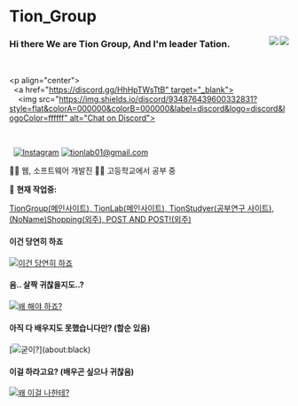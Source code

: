 # Tion_Group
<img align="right" src="https://github-readme-stats.vercel.app/api?username=tionlab&hide_border=true&hide_rank=true&show_icons=true&title_color=606060&text_color=606060&bg_color=00000000">
<img align="right" src="https://github-readme-stats.vercel.app/api/top-langs/?username=tionlab&layout=compact&title_color=606060&text_color=606060&bg_color=00000000&theme=dark&hide_border=true">
    

### Hi there We are Tion Group, And I'm leader Tation.

<br> 
  
 <p align="center"> 
   <a href="https://discord.gg/HhHpTWsTtB" target="_blank"> 
     <img src="https://img.shields.io/discord/934876439600332831?style=flat&colorA=000000&colorB=000000&label=discord&logo=discord&logoColor=ffffff" alt="Chat on Discord"> 
   </a> 
 </p> 
  
 <br>

   [![Instagram](https://img.shields.io/static/v1?label=Instagram&message=%20&color=orange&logo=Instagram&style=flat-square&logoColor=white)](https://www.instagram.com/ming_tion)
   [![tionlab01@gmail.com](https://img.shields.io/static/v1?label=admin@cstef.dev&message=%20&color=red&logo=gmail&style=flat-square&logoColor=white)](mailto:tionlab01@gmail.com)  
  

👨‍💻 웹, 소프트웨어 개발진
👨‍🎓 고등학교에서 공부 중 


🚧 **현재 작업중:** 

[TionGroup(메인사이트), TionLab(메인사이트), TionStudyer(공부연구 사이트), (NoName)Shopping(외주), POST AND POST!(외주)](about:blank)


#### 이건 당연히 하죠
[![이건 당연히 하죠](https://skillicons.dev/icons?i=vscode,js,react,html,css,arduino,ae,discord,bots,git,github,heroku,instagram,md,mongodb,netlify,nodejs,ps,powershell)](about:black)


#### 음.. 살짝 귀찮을지도..?
[![왜 해야 하죠?](https://skillicons.dev/icons?i=au,blender,ai,py,ts)](about:black)


#### 아직 다 배우지도 못했습니다만? (할순 있음)
[![굳이?](https://skillicons.dev/icons?i=cpp,c,)](about:black)


#### 이걸 하라고요? (배우곤 싶으나 귀찮음)
[![왜 이걸 나한테?](https://skillicons.dev/icons?i=cs,linux,raspberrypi,ruby,go,wordpress)](about:black)


